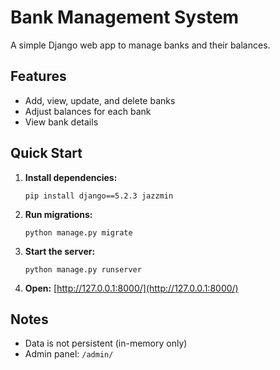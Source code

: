 # Bank Management System

A simple Django web app to manage banks and their balances.

## Features
- Add, view, update, and delete banks
- Adjust balances for each bank
- View bank details

## Quick Start
1. **Install dependencies:**
   ```
   pip install django==5.2.3 jazzmin
   ```
2. **Run migrations:**
   ```
   python manage.py migrate
   ```
3. **Start the server:**
   ```
   python manage.py runserver
   ```
4. **Open:** [http://127.0.0.1:8000/](http://127.0.0.1:8000/)

## Notes
- Data is not persistent (in-memory only)
- Admin panel: `/admin/`
